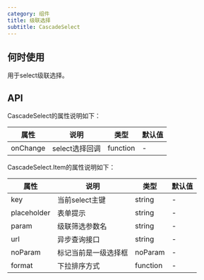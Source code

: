 ```yaml
---
category: 组件
title: 级联选择
subtitle: CascadeSelect
---
```


## 何时使用

用于select级联选择。

## API

CascadeSelect的属性说明如下：

属性 | 说明 | 类型 | 默认值
-----|-----|-----|------
onChange | select选择回调 | function | -

CascadeSelect.Item的属性说明如下：

属性 | 说明 | 类型 | 默认值
-----|-----|-----|------
key | 当前select主键 | string | -
placeholder | 表单提示 | string | -
param | 级联筛选参数名 | string | -
url | 异步查询接口| string | -
noParam | 标记当前是一级选择框 | noParam | -
format | 下拉排序方式 | function | -
